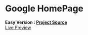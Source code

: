 # Google HomePage

**Easy Version : [Project Source](https://www.theodinproject.com/paths/foundations/courses/foundations/lessons/html-css)**\
[Live Preview](https://ibahcode.github.io/TOP-GoogleHomepage/)
